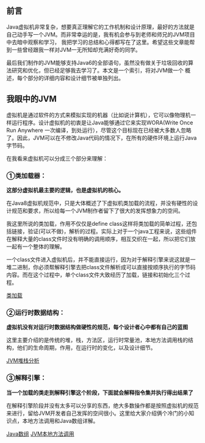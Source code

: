 ## 前言
Java虚拟机非常复杂，想要真正理解它的工作机制和设计原理，最好的方法就是自己动手写一个JVM。而非常幸运的是，我有机会参与到老师和师兄的JVM项目中去暗中观察和学习，
我把学习的总结和心得都写在了这里。希望这些文章能帮到一些曾经跟我一样对JVM一无所知却充满好奇的同学。

最后我们制作的JVM能够支持Java6的全部语句，虽然没有做关于垃圾回收的算法研究和优化，但已经足够我去学习了。本文是一个索引，将对JVM做一个
概述，每个部分的详细内容和设计细节被单独列出。

## 我眼中的JVM

虚拟机是通过软件的方式来模拟实现的机器（比如说计算机），它可以像物理机一样运行程序。设计虚拟机的初衷是让Java能够通过它来实现WORA(Write Once Run Anywhere 一次编译，到处运行），尽管这个目标现在已经被大多数人忽略了。因此，JVM可以在不修改Java代码的情况下，在所有的硬件环境上运行Java字节码。

在我看来虚拟机可以分成三个部分来理解：

### **①类加载器：**

**这部分虚拟机最主要的逻辑，也是虚拟机的核心。**

在Java8虚拟机规范中，只是大体概述了下虚拟机类加载的流程，并没有硬性的设计规范和要求，所以给每一个JVM制作者留下了很大的发挥想象力的空间。

我这里所说的类加载，作用不仅仅是define class这样将类加载的简单过程，还包括链接，验证(可以不做)，解析的过程。实际上对于一个java工程来说，这些组件在解释大量的class文件时没有明确的调用顺序，相互交织在一起，所以把它们放一起有一个整体的理解。

一个class文件进入虚拟机后，并不能直接运行，因为对于解释引擎来说这就是一堆二进制，你必须帮解释引擎去把class文件解析成可以直接按顺序执行的字节码内容。而在这个过程中，单个class文件大致经历了加载，链接和初始化三个过程。

[类加载](classloader.md)

### **②运行时数据结构：**

**虚拟机没有对运行时数据结构做硬性的规范，每个设计者心中都有自己的蓝图**

这里主要介绍的是传统的堆，栈，方法区，运行时常量池，本地方法调用栈的结构，他们的生命周期，作用，在运行时的变化，以及设计细节。

[JVM堆栈分析](stack_heap.md)

### **③解释引擎：**

**当一个加载的类走到解释引擎这个阶段，下面就会解释指令集并执行得出结果了**

在解释引擎阶段并没有太多可以分享的东西，绝大多数操作都是按照虚拟机的规范来进行，留给JVM开发者自己发挥的空间很小。这里给大家介绍俩个冷门的小知识点，本地方法调用和Java数组详解。

[Java数组](../JAVA/Shuzu.md)
[JVM本地方法调用](native.md)

